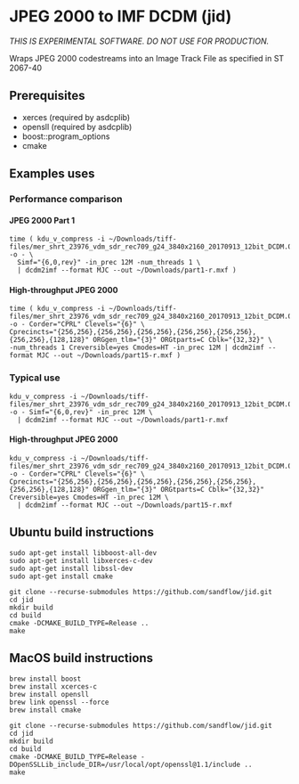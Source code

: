 # JPEG 2000 to IMF DCDM (jid)

_THIS IS EXPERIMENTAL SOFTWARE. DO NOT USE FOR PRODUCTION._

Wraps JPEG 2000 codestreams into an Image Track File as specified in ST 2067-40

## Prerequisites

* xerces (required by asdcplib)
* opensll (required by asdcplib)
* boost::program_options
* cmake

## Examples uses

### Performance comparison

#### JPEG 2000 Part 1

```
time ( kdu_v_compress -i ~/Downloads/tiff-files/mer_shrt_23976_vdm_sdr_rec709_g24_3840x2160_20170913_12bit_DCDM.00090000.tif+100 -o - \
  Simf="{6,0,rev}" -in_prec 12M -num_threads 1 \
  | dcdm2imf --format MJC --out ~/Downloads/part1-r.mxf )
```

#### High-throughput JPEG 2000

```
time ( kdu_v_compress -i ~/Downloads/tiff-files/mer_shrt_23976_vdm_sdr_rec709_g24_3840x2160_20170913_12bit_DCDM.00090000.tif+100 -o - Corder="CPRL" Clevels="{6}" \
Cprecincts="{256,256},{256,256},{256,256},{256,256},{256,256},{256,256},{128,128}" ORGgen_tlm="{3}" ORGtparts=C Cblk="{32,32}" \
-num_threads 1 Creversible=yes Cmodes=HT -in_prec 12M | dcdm2imf --format MJC --out ~/Downloads/part15-r.mxf )
```

### Typical use

```
kdu_v_compress -i ~/Downloads/tiff-files/mer_shrt_23976_vdm_sdr_rec709_g24_3840x2160_20170913_12bit_DCDM.00090000.tif+100 -o - Simf="{6,0,rev}" -in_prec 12M \
  | dcdm2imf --format MJC --out ~/Downloads/part1-r.mxf
```

#### High-throughput JPEG 2000

```
kdu_v_compress -i ~/Downloads/tiff-files/mer_shrt_23976_vdm_sdr_rec709_g24_3840x2160_20170913_12bit_DCDM.00090000.tif+100 -o - Corder="CPRL" Clevels="{6}" \
Cprecincts="{256,256},{256,256},{256,256},{256,256},{256,256},{256,256},{128,128}" ORGgen_tlm="{3}" ORGtparts=C Cblk="{32,32}" Creversible=yes Cmodes=HT -in_prec 12M \
  | dcdm2imf --format MJC --out ~/Downloads/part15-r.mxf
```


## Ubuntu build instructions

```
sudo apt-get install libboost-all-dev
sudo apt-get install libxerces-c-dev
sudo apt-get install libssl-dev
sudo apt-get install cmake

git clone --recurse-submodules https://github.com/sandflow/jid.git
cd jid
mkdir build
cd build
cmake -DCMAKE_BUILD_TYPE=Release ..
make
```

## MacOS build instructions

```
brew install boost
brew install xcerces-c
brew install opensll
brew link openssl --force
brew install cmake

git clone --recurse-submodules https://github.com/sandflow/jid.git
cd jid
mkdir build
cd build
cmake -DCMAKE_BUILD_TYPE=Release -DOpenSSLLib_include_DIR=/usr/local/opt/openssl@1.1/include ..
make
```
